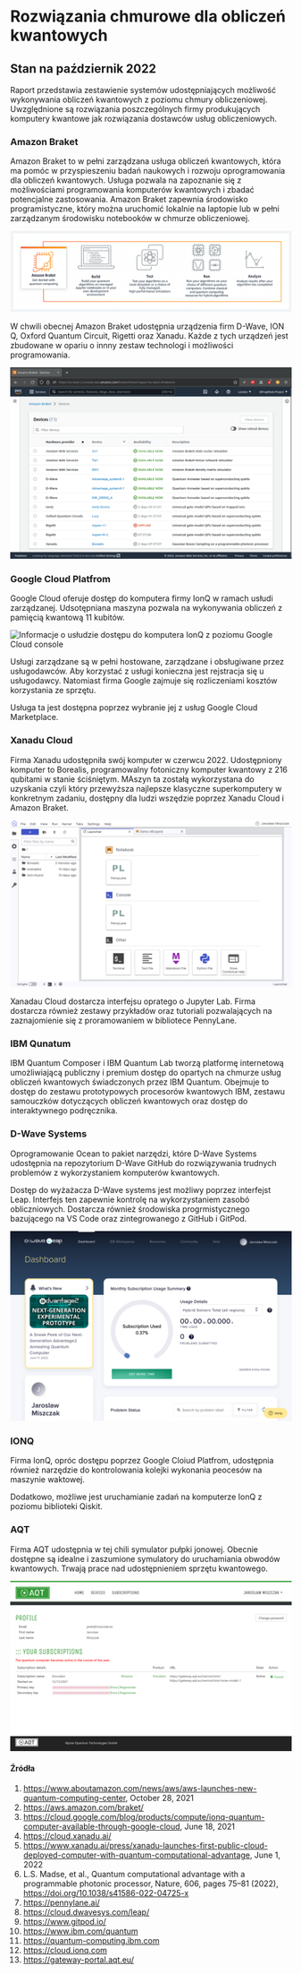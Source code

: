 # Rozwiązania chmurowe dla obliczeń kwantowych

## Stan na październik 2022

Raport przedstawia zestawienie systemów udostępniających możliwość
wykonywania obliczeń kwantowych z poziomu chmury obliczeniowej.
Uwzględnione są rozwiązania poszczególnych firmy produkujących komputery
kwantowe jak rozwiązania dostawców usług obliczeniowych.

### Amazon Braket

Amazon Braket to w pełni zarządzana usługa obliczeń kwantowych, która ma
pomóc w przyspieszeniu badań naukowych i rozwoju oprogramowania dla
obliczeń kwantowych. Usługa pozwala na zapoznanie się z możliwościami
programowania komputerów kwantowych i zbadać potencjalne zastosowania.
Amazon Braket zapewnia środowisko programistyczne, który można uruchomić
lokalnie na laptopie lub w pełni zarządzanym środowisku notebooków w
chmurze obliczeniowej.

![Koncepcja funkcjonowania dostępu do maszyn kwantwoych w serwisie Amazon Braket](amazon-braket-diagram.png)

W chwili obecnej Amazon Braket udostępnia urządzenia firm D-Wave, ION Q, Oxford Quantum Circuit, Rigetti oraz Xanadu. Każde z tych urządzeń jest zbudowane w opariu o innny zestaw technologi i możliwości programowania.

![Urządzenia kwantowe dostępne poprzed interfejs AWS. Stan na październik 2022](amazon-braket-10.0222.png)

### Google Cloud Platfrom

Google Cloud oferuje dostęp do komputera firmy IonQ w ramach usłudi zarządzanej.
Udsotępniana maszyna pozwala na wykonywania obliczeń z pamięcią kwantową 11
kubitów.

![Informacje o usłudzie dostępu do komputera IonQ z poziomu Google Cloud
console](google-cloud-ionq-10.2022.png)

Usługi zarządzane są w pełni hostowane, zarządzane i obsługiwane przez
usługodawców. Aby korzystać z usługi konieczna jest rejstracja się u
usługodawcy. Natomiast firma Google zajmuje się rozliczeniami kosztów
korzystania ze sprzętu.

Usługa ta jest dostępna poprzez wybranie jej z usług Google Cloud Marketplace. 

### Xanadu Cloud

Firma Xanadu udostępniła swój komputer w czerwcu 2022.  Udostępniony komputer to
Borealis, programowalny fotoniczny komputer kwantowy z 216 qubitami w stanie
ściśniętym. MAszyn ta zostałą wykorzystana do uzyskania  czyli który przewyższa
najlepsze klasyczne superkomputery w konkretnym zadaniu, dostępny dla ludzi
wszędzie poprzez Xanadu Cloud i Amazon Braket.

![Interfejs użytkownika udostępniany w Xandau Cloud](xanadu-cloud-interface.png)

Xanadau Cloud dostarcza interfejsu opratego o Jupyter Lab. Firma dostarcza
również zestawy przykładów oraz tutoriali pozwalających na zaznajomienie się z
proramowaniem w bibliotece PennyLane.

### IBM Qunatum

IBM Quantum Composer i IBM Quantum Lab tworzą platformę internetową
umożliwiającą publiczny i premium dostęp do opartych na chmurze usług obliczeń
kwantowych świadczonych przez IBM Quantum. Obejmuje to dostęp do zestawu
prototypowych procesorów kwantowych IBM, zestawu samouczków dotyczących obliczeń
kwantowych oraz dostęp do interaktywnego podręcznika.


### D-Wave Systems

Oprogramowanie Ocean to pakiet narzędzi, które D-Wave Systems udostępnia na
repozytorium D-Wave GitHub do rozwiązywania trudnych problemów z wykorzystaniem
komputerów kwantowych.

Dostęp do wyżażacza D-Wave systems jest możliwy poprzez interfejst Leap.
Interfejs ten zapewnie kontrolę na wykorzystaniem zasobó obliczniowych.
Dostarcza również środowiska progrmistycznego bazującego na VS Code oraz
zintegrowanego z GitHub i GitPod.

![Widok zarządzania wykorzystaniem czasu obliczeniowego w systemie D-Wave Leap.](d-wave-leap-dashboard.png)

### IONQ

Firma IonQ, opróc dostępu poprzez Google Cloiud Platfrom, udostępnia również
narzędzie do kontrolowania kolejki wykonania peocesów na maszynie waktowej.


Dodatkowo, możliwe jest uruchamianie zadań na komputerze IonQ z poziomu
biblioteki Qiskit.

### AQT

Firma AQT udostępnia w tej chili symulator pułpki jonowej. Obecnie dostępne są
idealne i zaszumione symulatory do uruchamiania obwodów kwantowych. Trwają prace
nad udostępnieniem sprzętu kwantowego.

![Zarządzanie subskrypcją z poziomu interfejsu firmy AQT](aqt-subscriptions.png)


#### Źródła

1. https://www.aboutamazon.com/news/aws/aws-launches-new-quantum-computing-center, October 28, 2021
1. https://aws.amazon.com/braket/
1. https://cloud.google.com/blog/products/compute/ionq-quantum-computer-available-through-google-cloud, June 18, 2021
1. https://cloud.xanadu.ai/
1. https://www.xanadu.ai/press/xanadu-launches-first-public-cloud-deployed-computer-with-quantum-computational-advantage, June 1, 2022
1. L.S. Madse, et al., Quantum computational advantage with a programmable photonic processor, Nature, 606, pages 75–81 (2022), https://doi.org/10.1038/s41586-022-04725-x
1. https://pennylane.ai/
1. https://cloud.dwavesys.com/leap/
1. https://www.gitpod.io/
1. https://www.ibm.com/quantum
1. https://quantum-computing.ibm.com
1. https://cloud.ionq.com
1. https://gateway-portal.aqt.eu/
